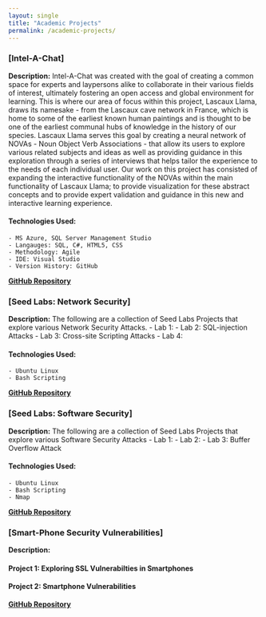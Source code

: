 ```yaml
---
layout: single
title: "Academic Projects"
permalink: /academic-projects/
---
```


### **[Intel-A-Chat]**
**Description:** Intel-A-Chat was created with the goal of creating a common space for experts and laypersons alike to collaborate in their various fields of interest, ultimately fostering an open access and global environment for learning. This is where our area of focus within this project, Lascaux Llama, draws its namesake - from the Lascaux cave network in France, which is home to some of the earliest known human paintings and is thought to be one of the earliest communal hubs of knowledge in the history of our species. Lascaux Llama serves this goal by creating a neural network of NOVAs - Noun Object Verb Associations - that allow its users to explore various related subjects and ideas as well as providing guidance in this exploration through a series of interviews that helps tailor the experience to the needs of each individual user. Our work on this project has consisted of expanding the interactive functionality of the NOVAs within the main functionality of Lascaux Llama; to provide visualization for these abstract concepts and to provide expert validation and guidance in this new and interactive learning experience.

#### **Technologies Used:**
    - MS Azure, SQL Server Management Studio
    - Langauges: SQL, C#, HTML5, CSS
    - Methodology: Agile
    - IDE: Visual Studio
    - Version History: GitHub
**[GitHub Repository](https://github.com/yourrepo)**  

### **[Seed Labs: Network Security]**
**Description:** The following are a collection of Seed Labs Projects that explore various Network Security Attacks.
    - Lab 1:
    - Lab 2: SQL-injection Attacks
    - Lab 3: Cross-site Scripting Attacks
    - Lab 4: 
#### **Technologies Used:**
    - Ubuntu Linux
    - Bash Scripting
**[GitHub Repository](https://github.com/yourrepo)**

### **[Seed Labs: Software Security]**
**Description:** The following are a collection of Seed Labs Projects that explore various Software Security Attacks
    - Lab 1:
    - Lab 2: 
    - Lab 3: Buffer Overflow Attack

#### **Technologies Used:**
    - Ubuntu Linux
    - Bash Scripting
    - Nmap
**[GitHub Repository](https://github.com/yourrepo)**

### **[Smart-Phone Security Vulnerabilities]**
**Description:** 
#### **Project 1: Exploring SSL Vulnerabilties in Smartphones**
#### **Project 2: Smartphone Vulnerabilities**
**[GitHub Repository](https://github.com/yourrepo)**